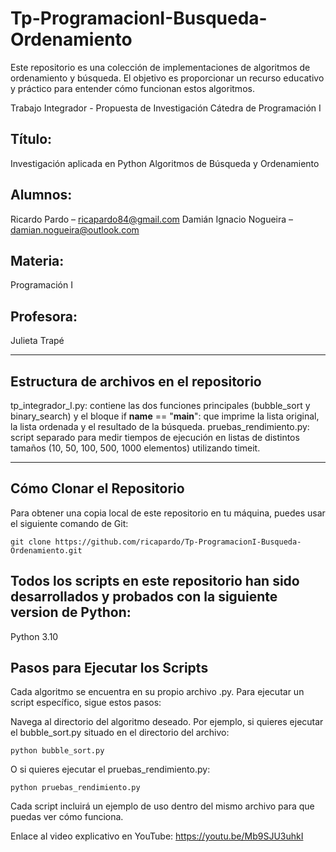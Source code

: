 # Tp-ProgramacionI-Busqueda-Ordenamiento
Este repositorio es una colección de implementaciones de algoritmos de ordenamiento y búsqueda.  El objetivo es proporcionar un recurso educativo y práctico para entender cómo funcionan estos algoritmos.

  Trabajo Integrador - Propuesta de Investigación Cátedra de Programación I 
 
## Título: 
Investigación aplicada en Python 
Algoritmos de Búsqueda y Ordenamiento

## Alumnos:
  Ricardo Pardo – ricapardo84@gmail.com
  Damián Ignacio Nogueira – damian.nogueira@outlook.com 
## Materia: 
  Programación I 
## Profesora:
  Julieta Trapé

---

## Estructura de archivos en el repositorio
tp_integrador_I.py: contiene las dos funciones principales (bubble_sort y binary_search) y el bloque if __name__ == "__main__": que imprime la lista original, la lista ordenada y el resultado de la búsqueda.
pruebas_rendimiento.py: script separado para medir tiempos de ejecución en listas de distintos tamaños (10, 50, 100, 500, 1000 elementos) utilizando timeit.


---

## Cómo Clonar el Repositorio

Para obtener una copia local de este repositorio en tu máquina, puedes usar el siguiente comando de Git:
```
git clone https://github.com/ricapardo/Tp-ProgramacionI-Busqueda-Ordenamiento.git

```
## Todos los scripts en este repositorio han sido desarrollados y probados con la siguiente version de Python:

Python 3.10

## Pasos para Ejecutar los Scripts
Cada algoritmo se encuentra en su propio archivo .py. Para ejecutar un script específico, sigue estos pasos:

Navega al directorio del algoritmo deseado. Por ejemplo, si quieres ejecutar el bubble_sort.py situado en el directorio del archivo:
```
python bubble_sort.py

```
O si quieres ejecutar el pruebas_rendimiento.py:
```
python pruebas_rendimiento.py

```
Cada script incluirá un ejemplo de uso dentro del mismo archivo para que puedas ver cómo funciona.

Enlace al video explicativo en YouTube: 
https://youtu.be/Mb9SJU3uhkI
